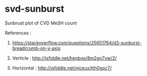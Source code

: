 # svd-sunburst
Sunbrust plot of CVD MeSH count

References : 

1. https://stackoverflow.com/questions/25651764/d3-sunburst-breadcrumb-on-y-axis

2. Verticle : http://jsfiddle.net/henbox/8m2gn7vw/2/

3. Horizontal : http://jsfiddle.net/niceux/tth0goc7/

